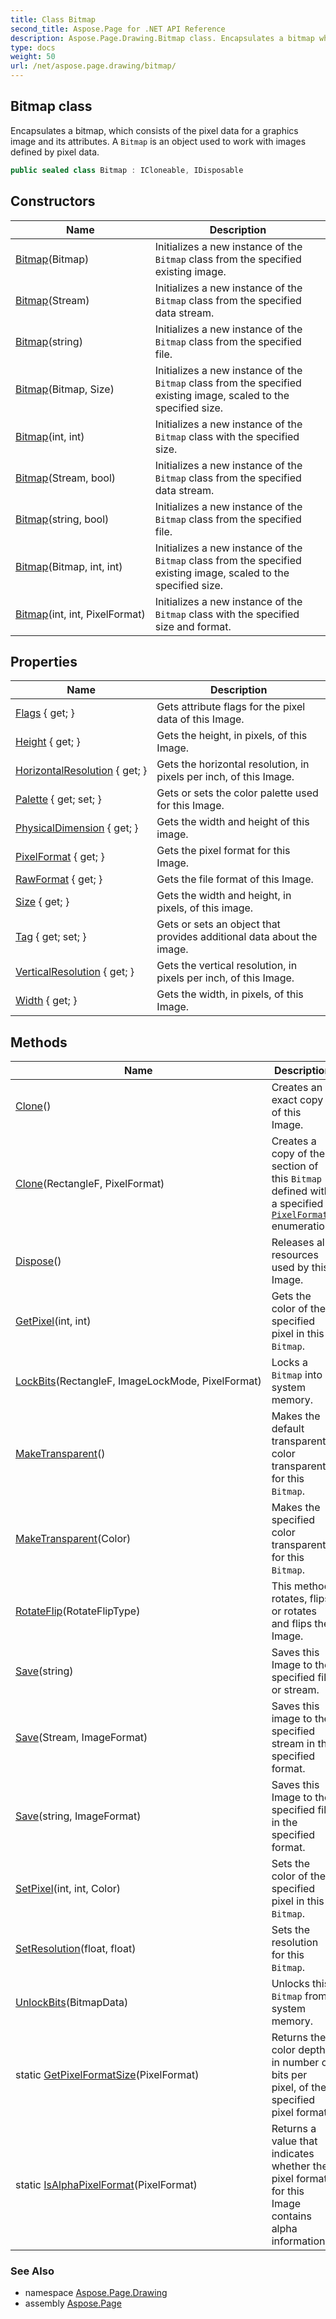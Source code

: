 ```yaml
---
title: Class Bitmap
second_title: Aspose.Page for .NET API Reference
description: Aspose.Page.Drawing.Bitmap class. Encapsulates a bitmap which consists of the pixel data for a graphics image and its attributes. A Bitmap is an object used to work with images defined by pixel data
type: docs
weight: 50
url: /net/aspose.page.drawing/bitmap/
---
```

## Bitmap class

Encapsulates a bitmap, which consists of the pixel data for a graphics image and its attributes. A `Bitmap` is an object used to work with images defined by pixel data.

```csharp
public sealed class Bitmap : ICloneable, IDisposable
```

## Constructors

| Name | Description |
| --- | --- |
| [Bitmap](bitmap/#constructor)(Bitmap) | Initializes a new instance of the `Bitmap` class from the specified existing image. |
| [Bitmap](bitmap/#constructor_5)(Stream) | Initializes a new instance of the `Bitmap` class from the specified data stream. |
| [Bitmap](bitmap/#constructor_7)(string) | Initializes a new instance of the `Bitmap` class from the specified file. |
| [Bitmap](bitmap/#constructor_1)(Bitmap, Size) | Initializes a new instance of the `Bitmap` class from the specified existing image, scaled to the specified size. |
| [Bitmap](bitmap/#constructor_3)(int, int) | Initializes a new instance of the `Bitmap` class with the specified size. |
| [Bitmap](bitmap/#constructor_6)(Stream, bool) | Initializes a new instance of the `Bitmap` class from the specified data stream. |
| [Bitmap](bitmap/#constructor_8)(string, bool) | Initializes a new instance of the `Bitmap` class from the specified file. |
| [Bitmap](bitmap/#constructor_2)(Bitmap, int, int) | Initializes a new instance of the `Bitmap` class from the specified existing image, scaled to the specified size. |
| [Bitmap](bitmap/#constructor_4)(int, int, PixelFormat) | Initializes a new instance of the `Bitmap` class with the specified size and format. |

## Properties

| Name | Description |
| --- | --- |
| [Flags](../../aspose.page.drawing/bitmap/flags/) { get; } | Gets attribute flags for the pixel data of this Image. |
| [Height](../../aspose.page.drawing/bitmap/height/) { get; } | Gets the height, in pixels, of this Image. |
| [HorizontalResolution](../../aspose.page.drawing/bitmap/horizontalresolution/) { get; } | Gets the horizontal resolution, in pixels per inch, of this Image. |
| [Palette](../../aspose.page.drawing/bitmap/palette/) { get; set; } | Gets or sets the color palette used for this Image. |
| [PhysicalDimension](../../aspose.page.drawing/bitmap/physicaldimension/) { get; } | Gets the width and height of this image. |
| [PixelFormat](../../aspose.page.drawing/bitmap/pixelformat/) { get; } | Gets the pixel format for this Image. |
| [RawFormat](../../aspose.page.drawing/bitmap/rawformat/) { get; } | Gets the file format of this Image. |
| [Size](../../aspose.page.drawing/bitmap/size/) { get; } | Gets the width and height, in pixels, of this image. |
| [Tag](../../aspose.page.drawing/bitmap/tag/) { get; set; } | Gets or sets an object that provides additional data about the image. |
| [VerticalResolution](../../aspose.page.drawing/bitmap/verticalresolution/) { get; } | Gets the vertical resolution, in pixels per inch, of this Image. |
| [Width](../../aspose.page.drawing/bitmap/width/) { get; } | Gets the width, in pixels, of this Image. |

## Methods

| Name | Description |
| --- | --- |
| [Clone](../../aspose.page.drawing/bitmap/clone/#clone_1)() | Creates an exact copy of this Image. |
| [Clone](../../aspose.page.drawing/bitmap/clone/#clone)(RectangleF, PixelFormat) | Creates a copy of the section of this `Bitmap` defined with a specified [`PixelFormat`](../../aspose.page.drawing.imaging/pixelformat/) enumeration. |
| [Dispose](../../aspose.page.drawing/bitmap/dispose/)() | Releases all resources used by this Image. |
| [GetPixel](../../aspose.page.drawing/bitmap/getpixel/)(int, int) | Gets the color of the specified pixel in this `Bitmap`. |
| [LockBits](../../aspose.page.drawing/bitmap/lockbits/)(RectangleF, ImageLockMode, PixelFormat) | Locks a `Bitmap` into system memory. |
| [MakeTransparent](../../aspose.page.drawing/bitmap/maketransparent/#maketransparent)() | Makes the default transparent color transparent for this `Bitmap`. |
| [MakeTransparent](../../aspose.page.drawing/bitmap/maketransparent/#maketransparent_1)(Color) | Makes the specified color transparent for this `Bitmap`. |
| [RotateFlip](../../aspose.page.drawing/bitmap/rotateflip/)(RotateFlipType) | This method rotates, flips, or rotates and flips the Image. |
| [Save](../../aspose.page.drawing/bitmap/save/#save_1)(string) | Saves this Image to the specified file or stream. |
| [Save](../../aspose.page.drawing/bitmap/save/#save)(Stream, ImageFormat) | Saves this image to the specified stream in the specified format. |
| [Save](../../aspose.page.drawing/bitmap/save/#save_2)(string, ImageFormat) | Saves this Image to the specified file in the specified format. |
| [SetPixel](../../aspose.page.drawing/bitmap/setpixel/)(int, int, Color) | Sets the color of the specified pixel in this `Bitmap`. |
| [SetResolution](../../aspose.page.drawing/bitmap/setresolution/)(float, float) | Sets the resolution for this `Bitmap`. |
| [UnlockBits](../../aspose.page.drawing/bitmap/unlockbits/)(BitmapData) | Unlocks this `Bitmap` from system memory. |
| static [GetPixelFormatSize](../../aspose.page.drawing/bitmap/getpixelformatsize/)(PixelFormat) | Returns the color depth, in number of bits per pixel, of the specified pixel format. |
| static [IsAlphaPixelFormat](../../aspose.page.drawing/bitmap/isalphapixelformat/)(PixelFormat) | Returns a value that indicates whether the pixel format for this Image contains alpha information. |

### See Also

* namespace [Aspose.Page.Drawing](../../aspose.page.drawing/)
* assembly [Aspose.Page](../../)


